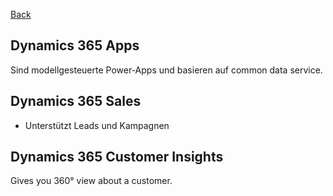 [Back](index.md)

## Dynamics 365 Apps
Sind modellgesteuerte Power-Apps und basieren auf common data service.

## Dynamics 365 Sales
* Unterstützt Leads und Kampagnen

## Dynamics 365 Customer Insights
Gives you 360° view about a customer.